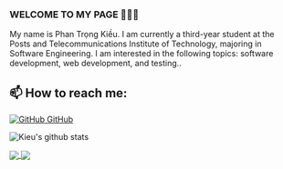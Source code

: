 ### WELCOME TO MY PAGE 👋👋👋
My name is Phan Trọng Kiều. I am currently a third-year student at the Posts and Telecommunications Institute of Technology, majoring in Software Engineering. I am interested in the following topics: software development, web development, and testing..<br>
## 📫 How to reach me: 

[![GitHub](https://i.stack.imgur.com/tskMh.png) GitHub](https://github.com/PhanTrongKieu1401/)



![Kieu's github stats](https://github-readme-stats-git-masterrstaa-rickstaa.vercel.app/api?username=PhanTrongKieu1401&show_icons=true&theme=tokyonight&hide=contribs,prs,issues)

<a href="https://github.com/PhanTrongKieu1401/Restaurant-App/">
  <img align="center" src="https://github-readme-stats.vercel.app/api/pin/?username=PhanTrongKieu1401&repo=Restaurant-App&theme=radical" />
</a>   

<a href="https://github.com/PhanTrongKieu1401/Demo-BookStore-Web/">
  <img align="center" src="https://github-readme-stats.vercel.app/api/pin/?username=PhanTrongKieu1401&repo=Demo-BookStore-Web&theme=radical" />
</a>   
